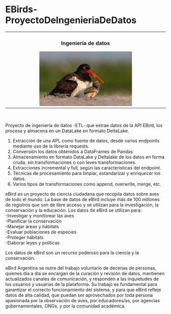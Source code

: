 # EBirds-ProyectoDeIngenieriaDeDatos 

<table>
<tr>
<td width="50%">
<h3 align="center"> Ingeniería de datos</h3>
<div align="center">
<a ref="https://github.com/LedaRojo/LedaRojo-EBirds-Proyecto-IngenieriaDeDatos" target="_blank"><img src="https://github.com/LedaRojo/LedaRojo-EBirds-Proyecto-IngenieriaDeDatos/blob/main/Bird.png"></a>
                                                                                      
</td>  
</table>                                                                                 
</div>
<br>


</strong>Proyecto de ingeniería de datos -ETL- que extrae datos de la API EBird, los procesa y almacena en un DataLake en formato DeltaLake.</strong>

1. Extracción de una API, como fuente de datos, desde varios endpoints mediante uso de la librería requests.
2. Conversión los datos obtenidos a DataFrames de Pandas 
3. Almacenamiento en formato DataLake y Deltalake de los datos en forma cruda, sin transformaciones o con leves transformaciones.
4. Extracciones incremental y full, según las características del endpoint.
5. Técnicas de procesamiento para limpiar, estandarizar y enriquecer  los datos. 
6. Varios tipos de transformaciones como append, overwrite, merge, etc.

eBird es un proyecto de ciencia ciudadana que recopila datos sobre aves de todo el mundo. La base de datos de eBird incluye más de 100 millones de registros que son de libre acceso y se utilizan para la investigación, la conservación y la educación.
Los datos de eBird se utilizan para:
\
-Investigar y monitorear las aves\
-Planificar la conservación\
-Manejar áreas y hábitats\
-Evaluar poblaciones de especies\
-Proteger hábitats\
-Elaborar leyes y políticas

Los datos de eBird son un recurso poderoso para la ciencia y la conservación.

eBird Argentina se nutre del trabajo voluntario de decenas de personas, quienes día a día se encargan de la curación y revisión de datos, mantienen actualizados canales de comunicación, y responden a las inquietudes de los usuarios y usuarias de la plataforma. Su trabajo es fundamental para garantizar el correcto funcionamiento del sistema, y para que eBird refleje datos de alta calidad, que puedan ser aprovechados por toda persona apasionada por la observación de aves, por educadores/as, por agencias gubernamentales, ONGs, y por la comunidad académica.
